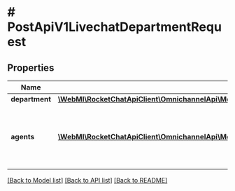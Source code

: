 # # PostApiV1LivechatDepartmentRequest

## Properties

Name | Type | Description | Notes
------------ | ------------- | ------------- | -------------
**department** | [**\WebMI\RocketChatApiClient\OmnichannelApi\Model\PostApiV1LivechatDepartmentRequestDepartment**](PostApiV1LivechatDepartmentRequestDepartment.md) |  |
**agents** | [**\WebMI\RocketChatApiClient\OmnichannelApi\Model\PostApiV1LivechatDepartmentRequestAgentsInner[]**](PostApiV1LivechatDepartmentRequestAgentsInner.md) | The object with the agent details that you want to add to the department. | [optional]

[[Back to Model list]](../../README.md#models) [[Back to API list]](../../README.md#endpoints) [[Back to README]](../../README.md)
